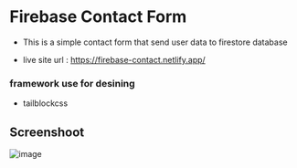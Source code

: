# Firebase Contact Form
- This is a simple contact form that send user data to firestore database

- live site url : https://firebase-contact.netlify.app/

### framework use for desining
- tailblockcss

## Screenshoot
![image](./contact-form.gif)
